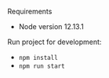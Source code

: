 Requirements

- Node version 12.13.1

Run project for development:

- `npm install`
- `npm run start`
